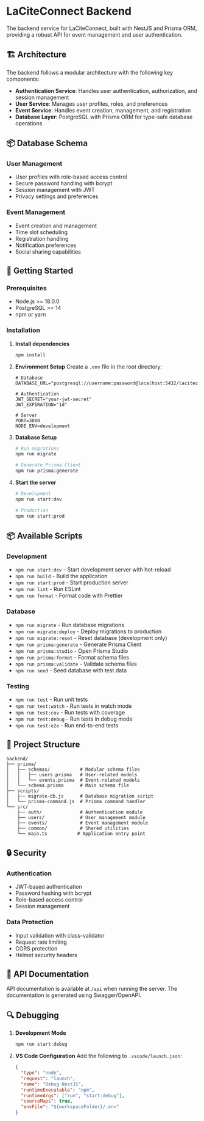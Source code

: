 # LaCiteConnect Backend

The backend service for LaCiteConnect, built with NestJS and Prisma ORM, providing a robust API for event management and user authentication.

## 🏗️ Architecture

The backend follows a modular architecture with the following key components:

- **Authentication Service**: Handles user authentication, authorization, and session management
- **User Service**: Manages user profiles, roles, and preferences
- **Event Service**: Handles event creation, management, and registration
- **Database Layer**: PostgreSQL with Prisma ORM for type-safe database operations

## 📦 Database Schema

### User Management
- User profiles with role-based access control
- Secure password handling with bcrypt
- Session management with JWT
- Privacy settings and preferences

### Event Management
- Event creation and management
- Time slot scheduling
- Registration handling
- Notification preferences
- Social sharing capabilities

## 🚀 Getting Started

### Prerequisites
- Node.js >= 18.0.0
- PostgreSQL >= 14
- npm or yarn

### Installation

1. **Install dependencies**
   ```bash
   npm install
   ```

2. **Environment Setup**
   Create a `.env` file in the root directory:
   ```env
   # Database
   DATABASE_URL="postgresql://username:password@localhost:5432/laciteconnect"

   # Authentication
   JWT_SECRET="your-jwt-secret"
   JWT_EXPIRATION="1d"

   # Server
   PORT=3000
   NODE_ENV=development
   ```

3. **Database Setup**
   ```bash
   # Run migrations
   npm run migrate

   # Generate Prisma Client
   npm run prisma:generate
   ```

4. **Start the server**
   ```bash
   # Development
   npm run start:dev

   # Production
   npm run start:prod
   ```

## 📦 Available Scripts

### Development
- `npm run start:dev` - Start development server with hot-reload
- `npm run build` - Build the application
- `npm run start:prod` - Start production server
- `npm run lint` - Run ESLint
- `npm run format` - Format code with Prettier

### Database
- `npm run migrate` - Run database migrations
- `npm run migrate:deploy` - Deploy migrations to production
- `npm run migrate:reset` - Reset database (development only)
- `npm run prisma:generate` - Generate Prisma Client
- `npm run prisma:studio` - Open Prisma Studio
- `npm run prisma:format` - Format schema files
- `npm run prisma:validate` - Validate schema files
- `npm run seed` - Seed database with test data

### Testing
- `npm run test` - Run unit tests
- `npm run test:watch` - Run tests in watch mode
- `npm run test:cov` - Run tests with coverage
- `npm run test:debug` - Run tests in debug mode
- `npm run test:e2e` - Run end-to-end tests

## 📁 Project Structure

```
backend/
├── prisma/
│   ├── schemas/           # Modular schema files
│   │   ├── users.prisma   # User-related models
│   │   └── events.prisma  # Event-related models
│   └── schema.prisma      # Main schema file
├── scripts/
│   ├── migrate-db.js      # Database migration script
│   └── prisma-command.js  # Prisma command handler
└── src/
    ├── auth/              # Authentication module
    ├── users/             # User management module
    ├── events/            # Event management module
    ├── common/            # Shared utilities
    └── main.ts           # Application entry point
```

## 🔒 Security

### Authentication
- JWT-based authentication
- Password hashing with bcrypt
- Role-based access control
- Session management

### Data Protection
- Input validation with class-validator
- Request rate limiting
- CORS protection
- Helmet security headers


## 📝 API Documentation

API documentation is available at `/api` when running the server. The documentation is generated using Swagger/OpenAPI.

## 🔍 Debugging

1. **Development Mode**
   ```bash
   npm run start:debug
   ```

2. **VS Code Configuration**
   Add the following to `.vscode/launch.json`:
   ```json
   {
     "type": "node",
     "request": "launch",
     "name": "Debug NestJS",
     "runtimeExecutable": "npm",
     "runtimeArgs": ["run", "start:debug"],
     "sourceMaps": true,
     "envFile": "${workspaceFolder}/.env"
   }
   ```
